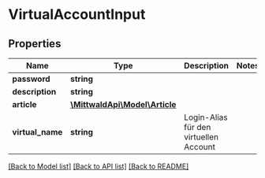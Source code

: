 # VirtualAccountInput

## Properties
Name | Type | Description | Notes
------------ | ------------- | ------------- | -------------
**password** | **string** |  | 
**description** | **string** |  | 
**article** | [**\MittwaldApi\Model\Article**](Article.md) |  | 
**virtual_name** | **string** | Login-Alias für den virtuellen Account | 

[[Back to Model list]](../README.md#documentation-for-models) [[Back to API list]](../README.md#documentation-for-api-endpoints) [[Back to README]](../README.md)


